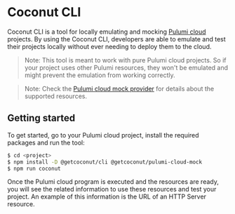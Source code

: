 # Coconut CLI

Coconut CLI is a tool for locally emulating and mocking [Pulumi cloud](https://github.com/pulumi/pulumi-cloud) projects. By using the Coconut CLI, developers are able to emulate and test their projects locally without ever needing to deploy them to the cloud.

> Note: This tool is meant to work with pure Pulumi cloud projects. So if your project uses other Pulumi resources, they won't be emulated and might prevent the emulation from working correctly.

> Note: Check the [Pulumi cloud mock provider](../pulumi-cloud-mock) for details about the supported resources.

## Getting started

To get started, go to your Pulumi cloud project, install the required packages and run the tool:

```sh
$ cd <project>
$ npm install -D @getcoconut/cli @getcoconut/pulumi-cloud-mock
$ npm run coconut
```

Once the Pulumi cloud program is executed and the resources are ready, you will see the related information to use these resources and test your project. An example of this information is the URL of an HTTP Server resource.
